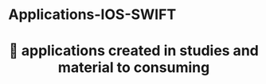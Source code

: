# Applications-IOS-SWIFT


<h1 align="center">
    <p align="center">🚀 applications created in studies and material to consuming </p>
</h1>
